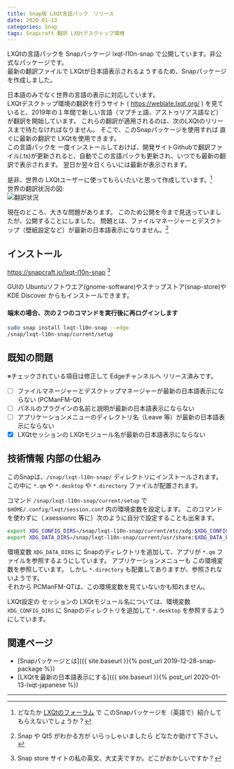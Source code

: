 ```yaml
---
title: Snap版 LXQt言語パック　リリース
date: 2020-01-13
categories: Snap
tags: Snapcraft 翻訳 LXQtデスクトップ環境
---
```

LXQtの言語パックを Snapパッケージ lxqt-l10n-snap で公開しています。非公式なパッケージです。  
最新の翻訳ファイルで LXQtが日本語表示されるようするため、Snapパッケージを作成しました。

日本語のみでなく世界の言語の表示に対応しています。  
LXQtデスクトップ環境の翻訳を行うサイト ( <https://weblate.lxqt.org/> ) を見ていると、2019年の１年間で新しい言語（マプチェ語、アストゥリアス語など）が翻訳を開始しています。
これらの翻訳が適用されるのは、次のLXQtのリリースまで待たなければなりません。
そこで、このSnapパッケージを使用すれば 直ぐに最新の翻訳で LXQtを使用できます。  
この言語パックを 一度インストールしておけば、開発サイトGithubで翻訳ファイル(.ts)が更新されると、自動でこの言語パックも更新され、いつでも最新の翻訳で表示されます。
翌日か翌々日くらいには最新が表示されます。

是非、世界の LXQtユーザーに使ってもらいたいと思って作成しています。[^fo]  
世界の翻訳状況の図:  
![翻訳状況](https://weblate.lxqt.org/widgets/lxqt/-/horizontal-auto.svg)

[^fo]: どなたか [LXQtのフォーラム](https://forum.lxqt.org/) で このSnapパッケージを（英語で）紹介してもらえないでしょうか？

現在のところ、大きな問題があります。
このため公開を今まで見送っていましたが、公開することにしました。
問題とは、ファイルマネージャーとデスクトップ（壁紙設定など）が最新の日本語表示になりません。[^fm]

[^fm]: Snap や Qt5 がわかる方が いらっしゃいましたら どなたか助けて下さい。

## インストール

<https://snapcraft.io/lxqt-l10n-snap> [^io]

[^io]: Snap store サイトの私の英文、大丈夫ですか。どこがおかしいですか？

GUIの Ubuntuソフトウエア(gnome-software)やスナップストア(snap-store)や KDE Discover からもインストールできます。

#### 端末の場合、次の２つのコマンドを実行後に再ログインします  

```bash
sudo snap install lxqt-l10n-snap --edge
/snap/lxqt-l10n-snap/current/setup
```

## 既知の問題

※チェックされている項目は修正して Edgeチャンネルへ リリース済みです。

- [ ] ファイルマネージャーとデスクトップマネージャーが最新の日本語表示にならない (PCManFM-Qt)
- [ ] パネルのプラグインの名前と説明が最新の日本語表示にならない
- [ ] アプリケーションメニューのディレクトリ名（Leave 等）が最新の日本語表示にならない
- [x] LXQtセッションの LXQtモジュール名が最新の日本語表示にならない

## 技術情報 内部の仕組み

このSnapは、`/snap/lxqt-l10n-snap/` ディレクトリにインストールされます。
この中に `*.qm` や `*.desktop` や `*.directory` ファイルが配置されます。  

コマンド `/snap/lxqt-l10n-snap/current/setup` で `$HOME/.config/lxqt/session.conf` 内の環境変数を設定します。
このコマンドを使わずに（.xsessionrc 等に）次のように自分で設定することも出来ます。

```bash
export XDG_CONFIG_DIRS=/snap/lxqt-l10n-snap/current/etc/xdg:$XDG_CONFIG_DIRS
export XDG_DATA_DIRS=/snap/lxqt-l10n-snap/current/usr/share:$XDG_DATA_DIRS
```

環境変数 `XDG_DATA_DIRS` に Snapのディレクトリを追加して、アプリが `*.qm` ファイルを参照するようにしています。
アプリケーションメニューも この環境変数を参照しています。
しかし `*.directory` も配置してありますが、参照されないようです。  
それから PCManFM-QTは、この環境変数を見ていないかも知れません。

LXQt設定の セッションの LXQtモジュール名については、環境変数 `XDG_CONFIG_DIRS` に Snapのディレクトリを追加して `*.desktop` を参照するようにしています。

## 関連ページ

- [Snapパッケージとは]({{ site.baseurl }}{% post_url 2019-12-28-snap-package %})
- [LXQtを最新の日本語表示にする]({{ site.baseurl }}{% post_url 2020-01-13-lxqt-japanese %})

***
